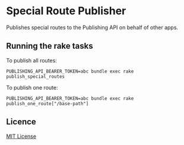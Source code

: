 # Special Route Publisher

Publishes special routes to the Publishing API on behalf of other apps.

## Running the rake tasks

To publish all routes:

`PUBLISHING_API_BEARER_TOKEN=abc bundle exec rake publish_special_routes`

To publish one route:

`PUBLISHING_API_BEARER_TOKEN=abc bundle exec rake publish_one_route["/base-path"]`

## Licence

[MIT License](LICENCE)
